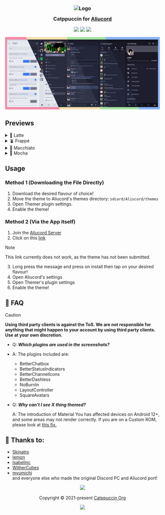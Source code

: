 <h3 align="center">
	<img src="https://raw.githubusercontent.com/catppuccin/catppuccin/main/assets/logos/exports/1544x1544_circle.png" width="100" alt="Logo"/><br/>
	<img src="https://raw.githubusercontent.com/catppuccin/catppuccin/main/assets/misc/transparent.png" height="30" width="0px"/>
	Catppuccin for <a href="https://github.com/Aliucord/Aliucord">Aliucord</a>
	<img src="https://raw.githubusercontent.com/catppuccin/catppuccin/main/assets/misc/transparent.png" height="30" width="0px"/>
</h3>

<p align="center">
    <a href="https://github.com/catppuccin/aliucord/stargazers"><img src="https://img.shields.io/github/stars/catppuccin/aliucord?colorA=363a4f&colorB=b7bdf8&style=for-the-badge"></a>
    <a href="https://github.com/catppuccin/aliucord/issues"><img src="https://img.shields.io/github/issues/catppuccin/aliucord?colorA=363a4f&colorB=f5a97f&style=for-the-badge"></a>
    <a href="https://github.com/catppuccin/aliucord/contributors"><img src="https://img.shields.io/github/contributors/catppuccin/aliucord?colorA=363a4f&colorB=a6da95&style=for-the-badge"></a>
</p>

<p align="center">
  <img src="assets/preview.webp"/>
</p>

## Previews

<details>
<summary>🌻 Latte</summary>
<img src="assets/latte.webp"/>
</details>
<details>
<summary>🪴 Frappé</summary>
<img src="assets/frappe.webp"/>
</details>
<details>
<summary>🌺 Macchiato</summary>
<img src="assets/macchiato.webp"/>
</details>
<details>
<summary>🌿 Mocha</summary>
<img src="assets/mocha.webp"/>
</details>

## Usage

### Method 1 (Downloading the File Directly)
1. Download the desired flavour of choice!
2. Move the theme to Aliucord's themes directory: `sdcard/Aliucord/themes`
3. Open Themer plugin settings.
4. Enable the theme!

### Method 2 (Via the App itself)
1. Join the [Aliucord Server](https://discord.com/invite/EsNDvBaHVU)
2. Click on this [link](https://discord.com/channels/811255666990907402/824357609778708580/1020200793338548304)
> [!NOTE]
> This link currently does not work, as the theme has not been submitted.
3. Long press the message and press on install then tap on your desired flavour!
4. Open Aliucord's settings
5. Open Themer's plugin settings
6. Enable the theme!

## 🙋 FAQ 

> [!CAUTION]
> **Using third party clients is against the ToS. We are not responsible for anything that might happen to your account by using third party clients. Use at your own discretion.**

- Q: **_Which plugins are used in the screenshots?_**
- A: The plugins included are:
  - BetterChatbox
  - BetterStatusIndicators
  - BetterChannelIcons
  - BetterDashless
  - NoBurnIn
  - LayoutController
  - SquareAvatars


- Q: **_Why can't I see X thing themed?_** 
  
  A: The introduction of Material You has affected devices on Android 12+, and some areas may not render correctly. If you are on a Custom ROM, please look at [this fix.](https://rentry.co/ThemerFixer)

## 💝 Thanks to:

- [Skinatro](https://github.com/skinatro)
- [lemon](https://github.com/andreasgrafen)
- [Isabelinc](https://github.com/Isabelincorp)
- [WitherCubes](https://github.com/WitherCubes) 
- [myumichi](https://github.com/myumichi) <br>
and everyone else who made the original Discord PC and Aliucord port!
&nbsp;

<p align="center"><img src="https://raw.githubusercontent.com/catppuccin/catppuccin/main/assets/footers/gray0_ctp_on_line.svg?sanitize=true" /></p>
<p align="center">Copyright &copy; 2021-present <a href="https://github.com/catppuccin" target="_blank">Catppuccin Org</a>
<p align="center"><a href="https://github.com/catppuccin/catppuccin/blob/main/LICENSE"><img src="https://img.shields.io/static/v1.svg?style=for-the-badge&label=License&message=MIT&logoColor=d9e0ee&colorA=363a4f&colorB=b7bdf8"/></a></p>
